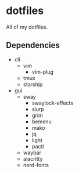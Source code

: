 dotfiles
========

All of my dotfiles.

## Dependencies
- cli
  - vim
    - vim-plug
  - tmux
  - starship
- gui
  - sway
    - swaylock-effects
    - slurp
    - grim
    - bemenu
    - mako
    - jq
    - light
    - pactl
  - waybar
  - alacritty
  - nerd-fonts

